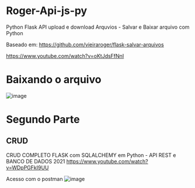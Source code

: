 # Roger-Api-js-py

Python Flask API upload e download Arquvios - Salvar e Baixar arquivo com Python

Baseado em: https://github.com/vieiraroger/flask-salvar-arquivos

https://www.youtube.com/watch?v=oKtJdsFfNnI

# Baixando o arquivo
![image](https://user-images.githubusercontent.com/1613816/131062213-13b9a8da-bd06-4e9a-9dbd-631c609ef962.png)


# Segundo Parte
## CRUD
CRUD COMPLETO FLASK com SQLALCHEMY em Python - API REST e BANCO DE DADOS 2021
https://www.youtube.com/watch?v=WDpPGFkI9UU

Acesso com o postman
![image](https://user-images.githubusercontent.com/1613816/132132426-23ce15eb-28d8-4c7b-89fa-7ea58223f4cc.png)


